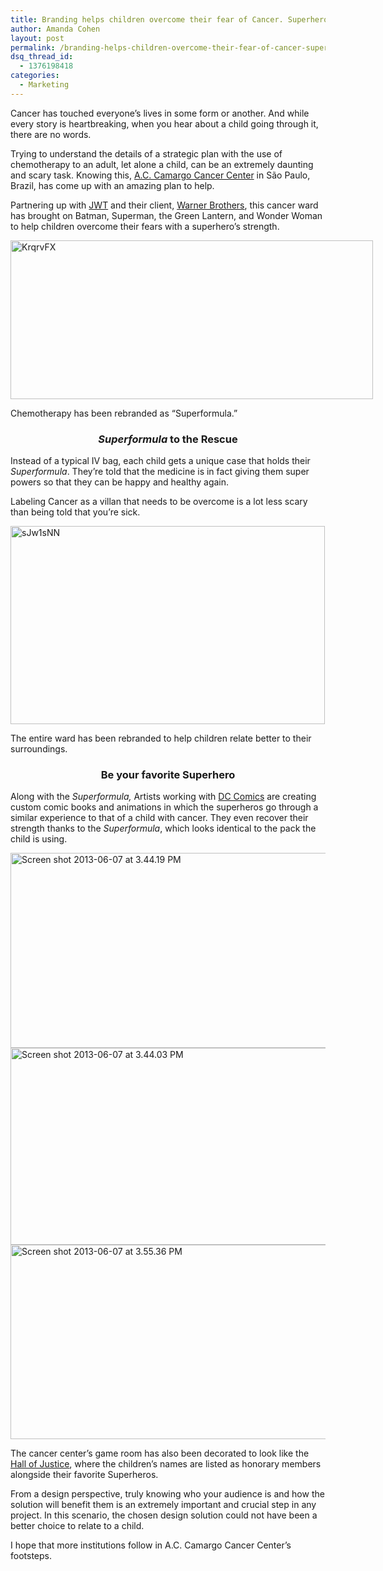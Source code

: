 ```yaml
---
title: Branding helps children overcome their fear of Cancer. Superhero style.
author: Amanda Cohen
layout: post
permalink: /branding-helps-children-overcome-their-fear-of-cancer-superhero-style/
dsq_thread_id:
  - 1376198418
categories:
  - Marketing
---
```

Cancer has touched everyone&#8217;s lives in some form or another. And while every story is heartbreaking, when you hear about a child going through it, there are no words.

Trying to understand the details of a strategic plan with the use of chemotherapy to an adult, let alone a child, can be an extremely daunting and scary task. Knowing this, <a href="http://www.accamargo.org.br/english/" target="_blank">A.C. Camargo Cancer Center</a> in São Paulo, Brazil, has come up with an amazing plan to help.

Partnering up with <a href="http://www.jwt.com/" target="_blank">JWT</a> and their client, [Warner Brothers][1], this cancer ward has brought on Batman, Superman, the Green Lantern, and Wonder Woman to help children overcome their fears with a superhero&#8217;s strength.

<div id="attachment_11110" style="width: 590px" class="wp-caption aligncenter">
  <img class="size-medium wp-image-11110" alt="KrqrvFX" src="http://hypenotic.com/wordpress/wp-content/uploads/2013/06/KrqrvFX-580x254.jpg" width="580" height="254" /><p class="wp-caption-text">
    Chemotherapy has been rebranded as &#8220;Superformula.&#8221;
  </p>
</div>

<h3 style="text-align: center;">
  <em>Superformula</em> to the Rescue
</h3>

<p style="text-align: left;">
  Instead of a typical IV bag, each child gets a unique case that holds their <em>Superformula</em>. They&#8217;re told that the medicine is in fact giving them super powers so that they can be happy and healthy again.
</p>

<p style="text-align: left;">
  Labeling Cancer as a villan that needs to be overcome is a lot less scary than being told that you&#8217;re sick.
</p>

<div id="attachment_11111" style="width: 513px" class="wp-caption aligncenter">
  <img class="size-full wp-image-11111" alt="sJw1sNN" src="http://hypenotic.com/wordpress/wp-content/uploads/2013/06/sJw1sNN.png" width="503" height="317" /><p class="wp-caption-text">
    The entire ward has been rebranded to help children relate better to their surroundings.
  </p>
</div>

<h3 style="text-align: center;">
  Be your favorite Superhero
</h3>

<p style="text-align: left;">
  Along with the <em>Superformula, </em>Artists working with <a href="http://www.dccomics.com/" target="_blank">DC Comics</a> are creating custom comic books and animations in which the superheros go through a similar experience to that of a child with cancer. They even recover their strength thanks to the <i>Superformula</i>, which looks identical to the pack the child is using.
</p>

<img class="aligncenter size-medium wp-image-11117" alt="Screen shot 2013-06-07 at 3.44.19 PM" src="http://hypenotic.com/wordpress/wp-content/uploads/2013/06/Screen-shot-2013-06-07-at-3.44.19-PM-580x312.png" width="580" height="312" /> <img class="aligncenter size-medium wp-image-11118" alt="Screen shot 2013-06-07 at 3.44.03 PM" src="http://hypenotic.com/wordpress/wp-content/uploads/2013/06/Screen-shot-2013-06-07-at-3.44.03-PM-580x315.png" width="580" height="315" /> <img class="aligncenter size-medium wp-image-11114" alt="Screen shot 2013-06-07 at 3.55.36 PM" src="http://hypenotic.com/wordpress/wp-content/uploads/2013/06/Screen-shot-2013-06-07-at-3.55.36-PM-580x311.png" width="580" height="311" />

The cancer center’s game room has also been decorated to look like the [Hall of Justice][2], where the children’s names are listed as honorary members alongside their favorite Superheros.

From a design perspective, truly knowing who your audience is and how the solution will benefit them is an extremely important and crucial step in any project. In this scenario, the chosen design solution could not have been a better choice to relate to a child.

I hope that more institutions follow in A.C. Camargo Cancer Center&#8217;s footsteps.

 [1]: http://www.warnerbros.com/
 [2]: http://en.wikipedia.org/wiki/Hall_of_Justice_(comics)
